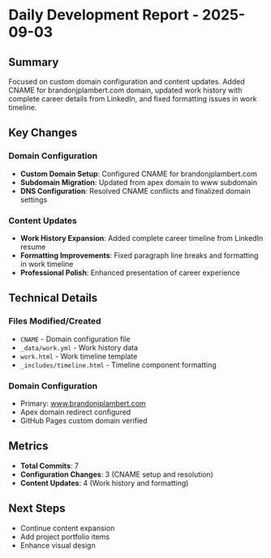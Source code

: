 # Daily Development Report - 2025-09-03

## Summary
Focused on custom domain configuration and content updates. Added CNAME for brandonjplambert.com domain, updated work history with complete career details from LinkedIn, and fixed formatting issues in work timeline.

## Key Changes

### Domain Configuration
- **Custom Domain Setup**: Configured CNAME for brandonjplambert.com
- **Subdomain Migration**: Updated from apex domain to www subdomain
- **DNS Configuration**: Resolved CNAME conflicts and finalized domain settings

### Content Updates
- **Work History Expansion**: Added complete career timeline from LinkedIn resume
- **Formatting Improvements**: Fixed paragraph line breaks and formatting in work timeline
- **Professional Polish**: Enhanced presentation of career experience

## Technical Details

### Files Modified/Created
- `CNAME` - Domain configuration file
- `_data/work.yml` - Work history data
- `work.html` - Work timeline template
- `_includes/timeline.html` - Timeline component formatting

### Domain Configuration
- Primary: www.brandonjplambert.com
- Apex domain redirect configured
- GitHub Pages custom domain verified

## Metrics
- **Total Commits**: 7
- **Configuration Changes**: 3 (CNAME setup and resolution)
- **Content Updates**: 4 (Work history and formatting)

## Next Steps
- Continue content expansion
- Add project portfolio items
- Enhance visual design
